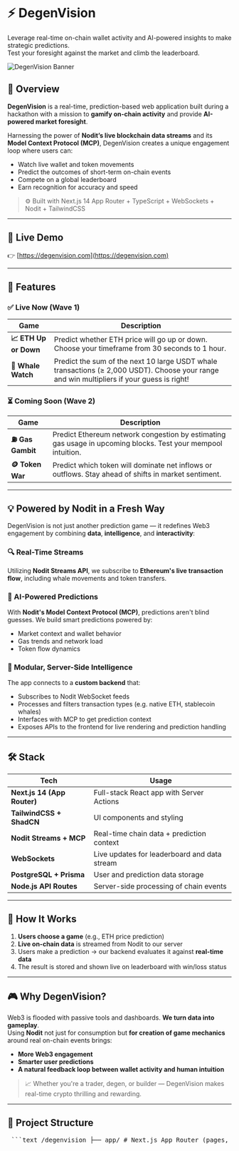 # ⚡ DegenVision

Leverage real-time on-chain wallet activity and AI-powered insights to make strategic predictions.  
Test your foresight against the market and climb the leaderboard.

![DegenVision Banner](https://your-banner-link-if-any.com)

## 🎯 Overview

**DegenVision** is a real-time, prediction-based web application built during a hackathon with a mission to **gamify on-chain activity** and provide **AI-powered market foresight**.

Harnessing the power of **Nodit’s live blockchain data streams** and its **Model Context Protocol (MCP)**, DegenVision creates a unique engagement loop where users can:
- Watch live wallet and token movements
- Predict the outcomes of short-term on-chain events
- Compete on a global leaderboard
- Earn recognition for accuracy and speed

> ⚙️ Built with Next.js 14 App Router + TypeScript + WebSockets + Nodit + TailwindCSS

---

## 🔗 Live Demo

👉 [https://degenvision.com](https://degenvision.com)

---

## 🚀 Features

### ✅ Live Now (Wave 1)
| Game | Description |
|------|-------------|
| **📈 ETH Up or Down** | Predict whether ETH price will go up or down. Choose your timeframe from 30 seconds to 1 hour. |
| **🐋 Whale Watch** | Predict the sum of the next 10 large USDT whale transactions (≥ 2,000 USDT). Choose your range and win multipliers if your guess is right! |

### ⏳ Coming Soon (Wave 2)
| Game | Description |
|------|-------------|
| **⛽ Gas Gambit** | Predict Ethereum network congestion by estimating gas usage in upcoming blocks. Test your mempool intuition. |
| **🪙 Token War** | Predict which token will dominate net inflows or outflows. Stay ahead of shifts in market sentiment. |

---

## 💡 Powered by Nodit in a Fresh Way

DegenVision is not just another prediction game — it redefines Web3 engagement by combining **data**, **intelligence**, and **interactivity**:

### 🔍 Real-Time Streams  
Utilizing **Nodit Streams API**, we subscribe to **Ethereum's live transaction flow**, including whale movements and token transfers.

### 🧠 AI-Powered Predictions  
With **Nodit's Model Context Protocol (MCP)**, predictions aren't blind guesses. We build smart predictions powered by:
- Market context and wallet behavior
- Gas trends and network load
- Token flow dynamics

### 🧩 Modular, Server-Side Intelligence  
The app connects to a **custom backend** that:
- Subscribes to Nodit WebSocket feeds
- Processes and filters transaction types (e.g. native ETH, stablecoin whales)
- Interfaces with MCP to get prediction context
- Exposes APIs to the frontend for live rendering and prediction handling

---

## 🛠️ Stack

| Tech | Usage |
|------|-------|
| **Next.js 14 (App Router)** | Full-stack React app with Server Actions |
| **TailwindCSS + ShadCN** | UI components and styling |
| **Nodit Streams + MCP** | Real-time chain data + prediction context |
| **WebSockets** | Live updates for leaderboard and data stream |
| **PostgreSQL + Prisma** | User and prediction data storage |
| **Node.js API Routes** | Server-side processing of chain events |

---

## 🧪 How It Works

1. **Users choose a game** (e.g., ETH price prediction)
2. **Live on-chain data** is streamed from Nodit to our server
3. Users make a prediction → our backend evaluates it against **real-time data**
4. The result is stored and shown live on leaderboard with win/loss status

---

## 🎮 Why DegenVision?

Web3 is flooded with passive tools and dashboards. **We turn data into gameplay**.  
Using **Nodit** not just for consumption but **for creation of game mechanics** around real on-chain events brings:

- **More Web3 engagement**
- **Smarter user predictions**
- **A natural feedback loop between wallet activity and human intuition**

> 📈 Whether you're a trader, degen, or builder — DegenVision makes real-time crypto thrilling and rewarding.

---

## 📂 Project Structure

<pre lang="markdown"> ```text /degenvision ├── app/ # Next.js App Router (pages, layouts, routing) ├── components/ # Reusable UI components (ShadCN + custom) ├── config/ # App-wide configs (e.g., theme, constants) ├── hooks/ # Custom React hooks (e.g., usePrediction) ├── lib/ # Utility functions, Nodit API logic ├── public/ # Static assets (e.g., images, icons) ├── styles/ # Tailwind and global styles ├── types/ # TypeScript type definitions ├── nodit-mcp-listen.mjs # MCP model listener using Nodit ├── components.json # ShadCN UI config ├── next.config.mjs # Next.js configuration ├── tailwind.config.js # TailwindCSS theme and setup ├── eslint.config.js # ESLint config ├── tsconfig.json # TypeScript config ├── pnpm-lock.yaml # pnpm lock file ├── package.json # Dependencies and scripts └── README.md # You're reading it! ``` </pre>
